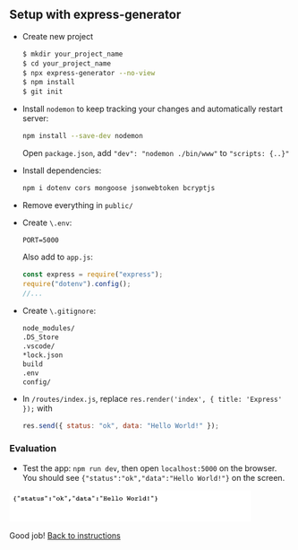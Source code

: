 ## Setup with express-generator

- Create new project

  ```bash
  $ mkdir your_project_name
  $ cd your_project_name
  $ npx express-generator --no-view
  $ npm install
  $ git init
  ```

- Install `nodemon` to keep tracking your changes and automatically restart server:

  ```bash
  npm install --save-dev nodemon
  ```

  Open `package.json`, add `"dev": "nodemon ./bin/www"` to `"scripts: {..}"`

- Install dependencies:

  ```bash
  npm i dotenv cors mongoose jsonwebtoken bcryptjs
  ```

- Remove everything in `public/`

- Create `\.env`:

  ```
  PORT=5000
  ```

  Also add to `app.js`:

  ```javascript
  const express = require("express");
  require("dotenv").config();
  //...
  ```

- Create `\.gitignore`:

  ```
  node_modules/
  .DS_Store
  .vscode/
  *lock.json
  build
  .env
  config/
  ```

- In `/routes/index.js`, replace `res.render('index', { title: 'Express' });` with
  ```javascript
  res.send({ status: "ok", data: "Hello World!" });
  ```

### Evaluation

- Test the app: `npm run dev`, then open `localhost:5000` on the browser. You should see `{"status":"ok","data":"Hello World!"}` on the screen.

![](./images/000_init.png)

Good job! [Back to instructions](/README.md)
